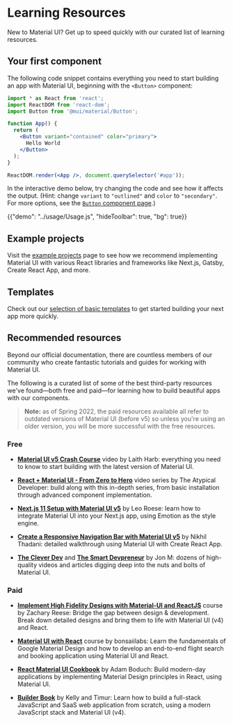 # Learning Resources

<p class="description">New to Material UI? Get up to speed quickly with our curated list of learning resources.</p>

## Your first component

The following code snippet contains everything you need to start building an app with Material UI, beginning with the `<Button>` component:

```jsx
import * as React from 'react';
import ReactDOM from 'react-dom';
import Button from '@mui/material/Button';

function App() {
  return (
    <Button variant="contained" color="primary">
      Hello World
    </Button>
  );
}

ReactDOM.render(<App />, document.querySelector('#app'));
```

In the interactive demo below, try changing the code and see how it affects the output. (Hint: change `variant` to `"outlined"` and `color` to `"secondary"`. For more options, see the [`Button` component page](components/buttons/).)

{{"demo": "../usage/Usage.js", "hideToolbar": true, "bg": true}}

## Example projects

Visit the [example projects](/getting-started/example-projects/) page to see how we recommend implementing Material UI with various React libraries and frameworks like Next.js, Gatsby, Create React App, and more.

## Templates

Check out our [selection of basic templates](/getting-started/templates/) to get started building your next app more quickly.

## Recommended resources

Beyond our official documentation, there are countless members of our community who create fantastic tutorials and guides for working with Material UI.

The following is a curated list of some of the best third-party resources we've found—both free and paid—for learning how to build beautiful apps with our components.

> **Note:** as of Spring 2022, the paid resources available all refer to outdated versions of Material UI (before v5) so unless you're using an older version, you will be more successful with the free resources.

### Free

- [**Material UI v5 Crash Course**](https://www.youtube.com/watch?v=o1chMISeTC0) video by Laith Harb: everything you need to know to start building with the latest version of Material UI.

- [**React + Material UI - From Zero to Hero**](https://www.youtube.com/playlist?list=PLDxCaNaYIuUlG5ZqoQzFE27CUOoQvOqnQ) video series by The Atypical Developer: build along with this in-depth series, from basic installation through advanced component implementation.

- [**Next.js 11 Setup with Material UI v5**](https://www.youtube.com/watch?v=IFaFFmPYyMI) by Leo Roese: learn how to integrate Material UI into your Next.js app, using Emotion as the style engine.

- [**Create a Responsive Navigation Bar with Material UI v5**](https://www.youtube.com/watch?v=lUkxSnJ7aDw) by Nikhil Thadani: detailed walkthrough using Material UI with Create React App.

- [**The Clever Dev**](https://www.youtube.com/channel/UCb6AZy0_D1y661PMZck3jOw) and [**The Smart Devpreneur**](https://smartdevpreneur.com/category/javascript/material-ui/) by Jon M: dozens of high-quality videos and articles digging deep into the nuts and bolts of Material UI.

### Paid

- [**Implement High Fidelity Designs with Material-UI and ReactJS**](https://www.udemy.com/course/implement-high-fidelity-designs-with-material-ui-and-reactjs/) course by Zachary Reese: Bridge the gap between design & development. Break down detailed designs and bring them to life with Material UI (v4) and React.

- [**Material UI with React**](https://bonsaiilabs.com/courseDetail/material-ui-with-react/) course by bonsaiilabs: Learn the fundamentals of Google Material Design and how to develop an end-to-end flight search and booking application using Material UI and React.

- [**React Material UI Cookbook**](https://www.amazon.com/gp/product/1789615224/) by Adam Boduch: Build modern-day applications by implementing Material Design principles in React, using Material UI.

- [**Builder Book**](https://builderbook.org/) by Kelly and Timur: Learn how to build a full-stack JavaScript and SaaS web application from scratch, using a modern JavaScript stack and Material UI (v4).
